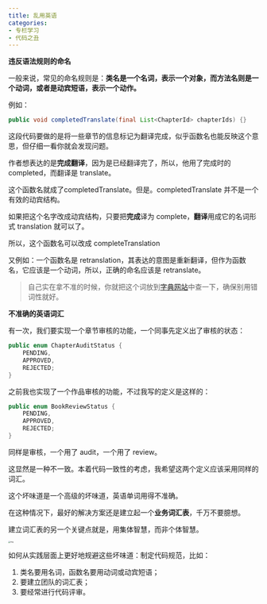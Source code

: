 ```yaml
---
title: 乱用英语
categories: 
- 专栏学习
- 代码之丑
---
```


**违反语法规则的命名**

一般来说，常见的命名规则是：**类名是一个名词，表示一个对象，而方法名则是一个动词，或者是动宾短语，表示一个动作。**

例如：

```java
public void completedTranslate(final List<ChapterId> chapterIds) {}
```

这段代码要做的是将一些章节的信息标记为翻译完成，似乎函数名也能反映这个意思，但仔细一看你就会发现问题。

作者想表达的是**完成翻译**，因为是已经翻译完了，所以，他用了完成时的 completed，而翻译是 translate。

这个函数名就成了completedTranslate。但是。completedTranslate 并不是一个有效的动宾结构。

如果把这个名字改成动宾结构，只要把**完成**译为 complete，**翻译**用成它的名词形式 translation 就可以了。

所以，这个函数名可以改成 completeTranslation

又例如：一个函数名是 retranslation，其表达的意图是重新翻译，但作为函数名，它应该是一个动词，所以，正确的命名应该是 retranslate。

> 自己实在拿不准的时候，你就把这个词放到[字典网站](http://dict.youdao.com/)中查一下，确保别用错词性就好。

**不准确的英语词汇**

有一次，我们要实现一个章节审核的功能，一个同事先定义出了审核的状态：

```java
public enum ChapterAuditStatus {
    PENDING,
    APPROVED,
    REJECTED;
}
```

之前我也实现了一个作品审核的功能，不过我写的定义是这样的：

```java
public enum BookReviewStatus {
    PENDING,
    APPROVED,
    REJECTED;
}
```

同样是审核，一个用了 audit，一个用了 review。

这显然是一种不一致。本着代码一致性的考虑，我希望这两个定义应该采用同样的词汇。

这个坏味道是一个高级的坏味道，英语单词用得不准确。

在这种情况下，最好的解决方案还是建立起一个**业务词汇表**，千万不要臆想。

建立词汇表的另一个关键点就是，用集体智慧，而非个体智慧。

<img src="https://img-blog.csdnimg.cn/54623618d01648e0868c021633745bc9.png" alt="img" style="zoom:25%;" />

如何从实践层面上更好地规避这些坏味道：制定代码规范，比如：

1. 类名要用名词，函数名要用动词或动宾短语；
2. 要建立团队的词汇表；
3. 要经常进行代码评审。